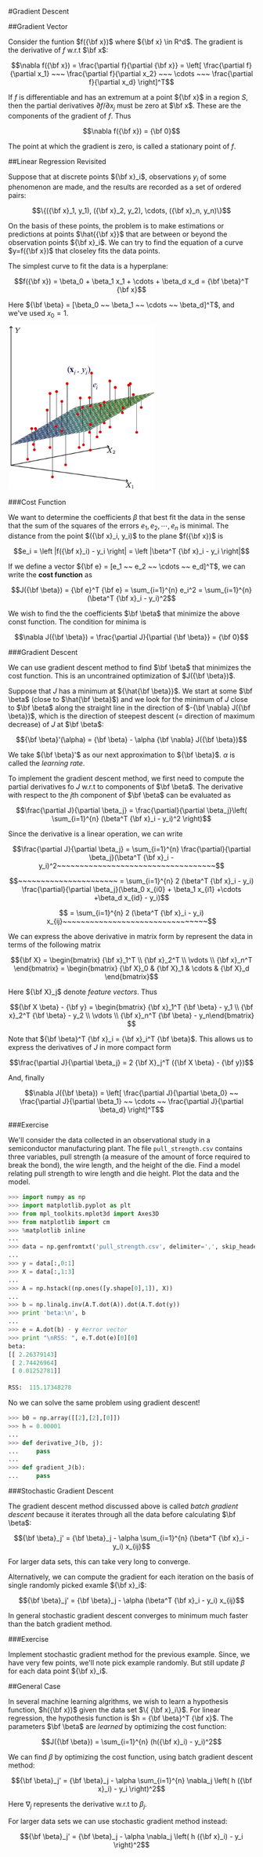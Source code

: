 #Gradient Descent

##Gradient Vector

Consider the funtion $f({\bf x})$ where ${\bf x} \in R^d$. The gradient is the derivative of $f$ w.r.t $\bf x$:

$$\nabla f({\bf x}) = \frac{\partial f}{\partial {\bf x}} = \left[ \frac{\partial f}{\partial x_1} ~~~ \frac{\partial f}{\partial x_2} ~~~ \cdots ~~~ \frac{\partial f}{\partial x_d} \right]^T$$


If $f$ is differentiable and has an extremum at a point ${\bf x}$ in a region $S$, then the partial derivatives $\partial f/\partial x_j$ must be zero at $\bf x$. These are the components of the gradient of $f$. Thus

$$\nabla f({\bf x}) = {\bf 0}$$

The point at which the gradient is zero, is called a stationary point of $f$.

##Linear Regression Revisited

Suppose that at discrete points ${\bf x}_i$, observations $y_i$ of some phenomenon are made, and the results are recorded as a set of ordered pairs:

$$\{({\bf x}_1, y_1), ({\bf x}_2, y_2), \cdots, ({\bf x}_n, y_n)\}$$

On the basis of these points, the problem is to make estimations or predictions at points $\hat{{\bf x}}$ that are between or beyond the observation points ${\bf x}_i$. We can try to find the equation of a curve $y=f({\bf x})$ that closeley fits the data points.

The simplest curve to fit the data is a hyperplane:

$$f({\bf x}) = \beta_0 + \beta_1 x_1 + \cdots + \beta_d x_d = {\bf \beta}^T {\bf x}$$

Here ${\bf \beta} = [\beta_0 ~~ \beta_1 ~~ \cdots ~~ \beta_d]^T$, and we've used $x_0 = 1$.

<img src="imgs/least_squares_plane.png" width=300>

###Cost Function

We want to determine the coefficients $\beta$ that best fit the data in the sense that the sum of the squares of the errors $e_1, e_2, \cdots, e_n$ is minimal. The distance from the point $({\bf x}_i, y_i)$ to the plane $f({\bf x})$ is

$$e_i = \left |f({\bf x}_i) - y_i \right| = \left |\beta^T {\bf x}_i - y_i \right|$$

If we define a vector ${\bf e} = [e_1 ~~ e_2 ~~ \cdots ~~ e_d]^T$, we can write the __cost function__ as

$$J({\bf \beta}) = {\bf e}^T {\bf e} = \sum_{i=1}^{n} e_i^2 = \sum_{i=1}^{n} (\beta^T {\bf x}_i - y_i)^2$$

We wish to find the the coefficients $\bf \beta$ that minimize the above const function. The condition for minima is

$$\nabla J({\bf \beta}) = \frac{\partial J}{\partial {\bf \beta}} = {\bf 0}$$

###Gradient Descent

We can use gradient descent method to find $\bf \beta$ that minimizes the cost function. This is an uncontrained optimization of $J({\bf \beta})$.

Suppose that $J$ has a minimum at ${\hat{\bf \beta}}$. We start at some $\bf \beta$ (close to $\hat{\bf \beta}$) and we look for the minimum of $J$ close to $\bf \beta$ along the straight line in the direction of $-{\bf \nabla} J({\bf \beta})$, which is the direction of steepest descent (= direction of maximum decrease) of $J$ at $\bf \beta$:

$${\bf \beta}'(\alpha) = {\bf \beta} - \alpha {\bf \nabla} J({\bf \beta})$$

We take ${\bf \beta}'$ as our next approximation to ${\bf \beta}$. $\alpha$ is called the _learning rate_.

To implement the gradient descent method, we first need to compute the partial derivatives fo $J$ w.r.t to components of $\bf \beta$. The derivative with respect to the $j$th component of $\bf \beta$ can be evaluated as

$$\frac{\partial J}{\partial \beta_j} = \frac{\partial}{\partial \beta_j}\left( \sum_{i=1}^{n} (\beta^T {\bf x}_i - y_i)^2 \right)$$

Since the derivative is a linear operation, we can write

$$\frac{\partial J}{\partial \beta_j} = \sum_{i=1}^{n} \frac{\partial}{\partial \beta_j}(\beta^T {\bf x}_i - y_i)^2~~~~~~~~~~~~~~~~~~~~~~~~~~~~~~~~~~~$$

$$~~~~~~~~~~~~~~~~~~~~~~ = \sum_{i=1}^{n} 2 (\beta^T {\bf x}_i - y_i) \frac{\partial}{\partial \beta_j}(\beta_0 x_{i0} + \beta_1 x_{i1} +\cdots +\beta_d x_{id} - y_i)$$

$$ = \sum_{i=1}^{n} 2 (\beta^T {\bf x}_i - y_i) x_{ij}~~~~~~~~~~~~~~~~~~~~~~~~~~~~~~~~$$

We can express the above derivative in matrix form by represent the data in terms of the following matrix

$${\bf X} = \begin{bmatrix} {\bf x}_1^T \\ {\bf x}_2^T \\ \vdots \\ {\bf x}_n^T \end{bmatrix} = \begin{bmatrix} {\bf X}_0 & {\bf X}_1 & \cdots & {\bf X}_d \end{bmatrix}$$

Here ${\bf X}_j$ denote _feature vectors_. Thus

$${\bf X \beta} - {\bf y} = \begin{bmatrix} {\bf x}_1^T {\bf \beta} - y_1 \\ {\bf x}_2^T {\bf \beta} - y_2 \\ \vdots \\ {\bf x}_n^T {\bf \beta} - y_n\end{bmatrix} $$

Note that ${\bf \beta}^T {\bf x}_i = {\bf x}_i^T {\bf \beta}$. This allows us to express the derivatives of $J$ in more compact form

$$\frac{\partial J}{\partial \beta_j} = 2 {\bf X}_j^T ({\bf X \beta} - {\bf y})$$

And, finally

$$\nabla J({\bf \beta}) = \left[ \frac{\partial J}{\partial \beta_0} ~~ \frac{\partial J}{\partial \beta_1} ~~ \cdots ~~ \frac{\partial J}{\partial \beta_d} \right]^T$$

###Exercise

We'll consider the data collected in an observational study in a semiconductor manufacturing plant. The file `pull_strength.csv` contains three variables, pull strength (a measure of the amount of force required to break the bond), the wire length, and the height of the die. Find a model relating pull strength to wire length and die height. Plot the data and the model.

```python
>>> import numpy as np
>>> import matplotlib.pyplot as plt
>>> from mpl_toolkits.mplot3d import Axes3D
>>> from matplotlib import cm
>>> %matplotlib inline
...
>>> data = np.genfromtxt('pull_strength.csv', delimiter=',', skip_header=1)
...
>>> y = data[:,0:1]
>>> X = data[:,1:3]
...
>>> A = np.hstack((np.ones([y.shape[0],1]), X))
...
>>> b = np.linalg.inv(A.T.dot(A)).dot(A.T.dot(y))
>>> print 'beta:\n', b
...
>>> e = A.dot(b) - y #error vector
>>> print "\nRSS: ", e.T.dot(e)[0][0]
beta:
[[ 2.26379143]
 [ 2.74426964]
 [ 0.01252781]]

RSS:  115.17348278
```

No we can solve the same problem using gradient descent!

```python
>>> b0 = np.array([[2],[2],[0]])
>>> h = 0.00001
...
>>> def derivative_J(b, j):
...     pass
...
>>> def gradient_J(b):
...     pass
```

###Stochastic Gradient Descent

The gradient descent method discussed above is called _batch gradient descent_ because it iterates through all the data before calculating $\bf \beta$:

$${\bf \beta}_j' = {\bf \beta}_j - \alpha \sum_{i=1}^{n} (\beta^T {\bf x}_i - y_i) x_{ij}$$

For larger data sets, this can take very long to converge.

Alternatively, we can compute the gradient for each iteration on the basis of single randomly picked examle ${\bf x}_i$:

$${\bf \beta}_j' = {\bf \beta}_j - \alpha (\beta^T {\bf x}_i - y_i) x_{ij}$$

In general stochastic gradient descent converges to minimum much faster than the batch gradient method.

###Exercise

Implement stochastic gradient method for the previous example. Since, we have very few points, we'll note pick example randomly. But still update $\beta$ for each data point ${\bf x}_i$.

##General Case

In several machine learning algrithms, we wish to learn a hypothesis function, $h({\bf x})$ given the data set $\{ {\bf x}_i\}$. For linear regression, the hypothesis function is $h = {\bf \beta}^T {\bf x}$. The parameters $\bf \beta$ are _learned_ by optimizing the cost function:

$$J({\bf \beta}) = \sum_{i=1}^{n} (h({\bf x}_i) - y_i)^2$$

We can find $\beta$ by optimizing the cost function, using batch gradient descent method:

$${\bf \beta}_j' = {\bf \beta}_j - \alpha \sum_{i=1}^{n} \nabla_j \left( h ({\bf x}_i) - y_i \right)^2$$

Here $\nabla_j$ represents the derivative w.r.t to $\beta_j$.

For larger data sets we can use stochastic gradient method instead:

$${\bf \beta}_j' = {\bf \beta}_j - \alpha  \nabla_j \left( h ({\bf x}_i) - y_i \right)^2$$

